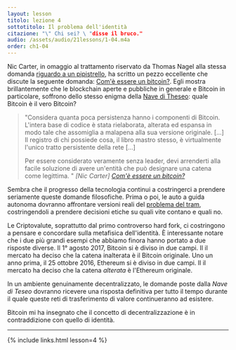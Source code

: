 ```yaml
---
layout: lesson
titolo: lezione 4
sottotitolo: Il problema dell'identità
citazione: "\" Chi sei? \ "disse il bruco."
audio: /assets/audio/21lessons/1-04.m4a
order: ch1-04
---
```


Nic Carter, in omaggio al trattamento riservato da Thomas Nagel
alla stessa domanda [riguardo a un pipistrello][in regards to a bat], ha scritto un pezzo eccellente che discute
la seguente domanda: [Com'è essere un bitcoin?][What is it like to be a bitcoin?]. Egli
mostra brillantemente che le blockchain aperte e pubbliche in generale e Bitcoin
in particolare, soffrono dello stesso enigma della [Nave di Theseo][Ship of
Theseus]: quale Bitcoin è il vero Bitcoin?

> "Considera quanta poca persistenza hanno i componenti di Bitcoin.
> L'intera base di codice è stata rielaborata, alterata ed espansa in modo tale che
> assomiglia a malapena alla sua versione originale. [...] Il registro di chi
> possiede cosa, il libro mastro stesso, è virtualmente l'unico tratto persistente
> della rete [...]
>
> Per essere considerato veramente senza leader, devi arrenderti alla facile
> soluzione di avere un'entità che può designare una catena come
> legittima. "
> <cite> [Nic Carter] [Com'è essere un bitcoin?][What is it like to be a bitcoin?] </cite>

Sembra che il progresso della tecnologia continui a costringerci a prendere
seriamente queste domande filosofiche. Prima o poi, le auto a guida autonoma 
dovranno affrontare versioni reali del [problema del tram][trolley problem],
costringendoli a prendere decisioni etiche su quali vite contano e
quali no.

Le Criptovalute, soprattutto dal primo controverso hard fork,
ci costringono a pensare e concordare sulla metafisica dell'identità.
È interessante notare che i due più grandi esempi che abbiamo finora hanno portato a due
risposte diverse. Il 1° agosto 2017, Bitcoin si è diviso in due campi. Il
il mercato ha deciso che la catena inalterata è il Bitcoin originale. Uno
un anno prima, il 25 ottobre 2016, Ethereum si è diviso in due campi. Il
il mercato ha deciso che la catena *alterata* è l'Ethereum originale.

In un ambiente genuinamente decentralizzato, le domande poste dalla *Nave di Teseo*
dovranno ricevere una risposta definitiva per tutto il tempo durante il quale queste 
reti di trasferimento di valore continueranno ad esistere.

Bitcoin mi ha insegnato che il concetto di decentralizzazione è in contraddizione con 
quello di identità.

---

{% include links.html lesson=4 %}

[in regards to a bat]: https://en.wikipedia.org/wiki/What_Is_it_Like_to_Be_a_Bat%3F
[What is it like to be a bitcoin?]: https://medium.com/s/story/what-is-it-like-to-be-a-bitcoin-56109f3e6753
[Ship of Theseus]: https://en.wikipedia.org/wiki/Ship_of_Theseus
[trolley problem]: https://en.wikipedia.org/wiki/Trolley_problem

<!-- Wikipedia -->
[alice]: https://en.wikipedia.org/wiki/Alice%27s_Adventures_in_Wonderland
[carroll]: https://en.wikipedia.org/wiki/Lewis_Carroll
